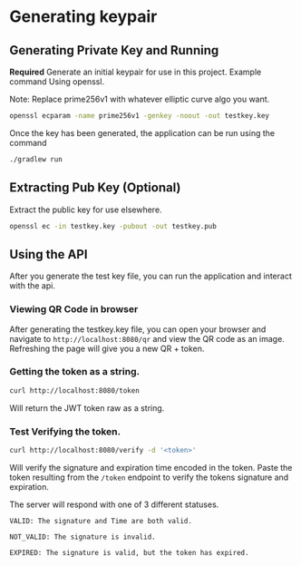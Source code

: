 # Generating keypair


## Generating Private Key and Running

**Required** Generate an initial keypair for use in this project. Example command Using openssl.

Note: Replace prime256v1 with whatever elliptic curve algo you want. 

```bash
openssl ecparam -name prime256v1 -genkey -noout -out testkey.key
```

Once the key has been generated, the application can be run using the command

```bash
./gradlew run
```

## Extracting Pub Key (Optional)

Extract the public key for use elsewhere.

```bash
openssl ec -in testkey.key -pubout -out testkey.pub
```

## Using the API

After you generate the test key file, you can run the application and interact with the api.

### Viewing QR Code in browser
After generating the testkey.key file, you can open your browser and navigate to `http://localhost:8080/qr` and view 
the QR code as an image. Refreshing the page will give you a new QR + token.

### Getting the token as a string.

```bash
curl http://localhost:8080/token
```

Will return the JWT token raw as a string.

### Test Verifying the token.

```bash
curl http://localhost:8080/verify -d '<token>'
```

Will verify the signature and expiration time encoded in the token. Paste the token resulting from the `/token` endpoint
to verify the tokens signature and expiration.

The server will respond with one of 3 different statuses.

    VALID: The signature and Time are both valid.

    NOT_VALID: The signature is invalid.

    EXPIRED: The signature is valid, but the token has expired.